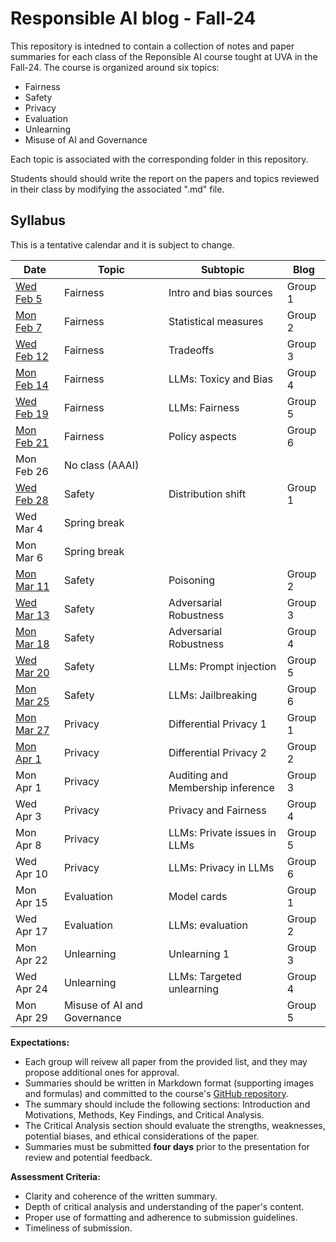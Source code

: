 # Responsible AI blog - Fall-24

This repository is intedned to contain a collection of notes and paper summaries for each class of the Reponsible AI course tought at UVA in the Fall-24. 
The course is organized around six topics:
- Fairness
- Safety
- Privacy 
- Evaluation
- Unlearning
- Misuse of AI and Governance

Each topic is associated with the corresponding folder in this repository. 

Students should should write the report on the papers and topics reviewed in their class by modifying the associated ".md" file. 

 
## Syllabus

This is a tentative calendar and it is subject to change.

| Date       | Topic                          | Subtopic                           | Blog         |
|------------|--------------------------------|------------------------------------|--------------|
| [Wed Feb 5](fairness/feb-5.md) | Fairness   | Intro and bias sources             | Group 1      |
| [Mon Feb 7](fairness/feb-7.md)  | Fairness  | Statistical measures               | Group 2      |
| [Wed Feb 12](fairness/feb-12.md)  | Fairness|Tradeoffs                           | Group 3      |
| [Mon Feb 14](fairness/feb-14.md) | Fairness | LLMs: Toxicy and Bias              | Group 4      |
| [Wed Feb 19](fairness/feb-19.md) | Fairness | LLMs: Fairness                     | Group 5      |
| [Mon Feb 21](fairness/feb-21.md) | Fairness | Policy aspects                     | Group 6      |
| Mon Feb 26 | No class (AAAI)                |                                    |              |
| [Wed Feb 28](safety/feb-28.md) | Safety     | Distribution shift                 | Group 1      |
| Wed Mar 4  | Spring break                   |                                    |              |
| Mon Mar 6 | Spring break                   |                                    |              |
| [Mon Mar 11](safety/mar-11.md) | Safety     | Poisoning                          | Group 2      |
| [Wed Mar 13](safety/mar-13.md) | Safety     | Adversarial Robustness             | Group 3      |
| [Mon Mar 18](safety/mar-18.md) | Safety     | Adversarial Robustness             | Group 4      |
| [Wed Mar 20](safety/mar-20.md) | Safety     | LLMs: Prompt injection             | Group 5      |
| [Mon Mar 25](safety/mar-25.md) | Safety     | LLMs: Jailbreaking                 | Group 6      |
| [Mon Mar 27](privacy/mar-27.md) | Privacy   | Differential Privacy 1             | Group 1      |
| [Mon Apr 1](privacy/apr-1.md)  | Privacy    | Differential Privacy 2             | Group 2      |
| Mon Apr 1  | Privacy                        |Auditing and Membership inference   | Group 3      |
| Wed Apr 3  | Privacy                        | Privacy and Fairness               | Group 4      |
| Mon Apr 8  | Privacy                        | LLMs: Private issues in LLMs       | Group 5      |
| Wed Apr 10 | Privacy                        | LLMs: Privacy in LLMs              | Group 6      |
| Mon Apr 15 | Evaluation                     | Model cards                        | Group 1      |
| Wed Apr 17 | Evaluation                     | LLMs: evaluation                   | Group 2      |
| Mon Apr 22 | Unlearning                     | Unlearning 1                       | Group 3      |
| Wed Apr 24 | Unlearning                     | LLMs: Targeted unlearning          | Group 4      |
| Mon Apr 29 | Misuse of AI and Governance    |                                    | Group 5      |

**Expectations:**
- Each group will reivew all paper from the provided list, and they may propose additional ones for approval.
- Summaries should be written in Markdown format (supporting images and formulas) and committed to the course's [GitHub repository]().
- The summary should include the following sections: Introduction and Motivations, Methods, Key Findings, and Critical Analysis.
- The Critical Analysis section should evaluate the strengths, weaknesses, potential biases, and ethical considerations of the paper.
- Summaries must be submitted **four days** prior to the presentation for review and potential feedback.

**Assessment Criteria:**
- Clarity and coherence of the written summary.
- Depth of critical analysis and understanding of the paper's content.
- Proper use of formatting and adherence to submission guidelines.
- Timeliness of submission.
